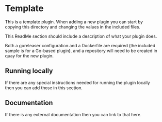 # Template 

This is a template plugin. When adding a new plugin you can start by copying this directory and changing the values in the included files.

This ReadMe section should include a description of what your plugin does.

Both a goreleaser configuration and a Dockerfile are required (the included sample is for a Go-based plugin), and a repository will need to be created in quay for the new plugin.

## Running locally

If there are any special instructions needed for running the plugin locally then you can add those in this section.

## Documentation

If there is any external documentation then you can link to that here.
